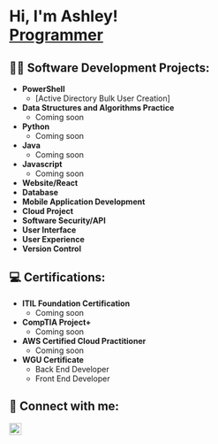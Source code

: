 <h1>Hi, I'm Ashley! <br/><a href="https://github.com/ashleylayton">Programmer</a></h1>

<h2>👨‍💻 Software Development Projects:</h2>

- <b>PowerShell</b>
  - [Active Directory Bulk User Creation]
- <b>Data Structures and Algorithms Practice</b>
  - Coming soon
- <b>Python</b>
  - Coming soon
- <b>Java</b>
  - Coming soon
- <b>Javascript</b>
  - Coming soon
- <b>Website/React</b>
- <b>Database</b>
- <b>Mobile Application Development</b>
- <b>Cloud Project</b>
- <b>Software Security/API</b>
- <b>User Interface</b>
- <b>User Experience</b>
- <b>Version Control</b>
  
<h2>💻 Certifications:</h2>

- <b>ITIL Foundation Certification</b>
  - Coming soon
- <b>CompTIA Project+</b>
  - Coming soon
- <b>AWS Certified Cloud Practitioner </b>
  - Coming soon
- <b>WGU Certificate</b>
  - Back End Developer
  - Front End Developer


<h2> 🤳 Connect with me:</h2>

[<img align="left" alt="JoshMadakor | LinkedIn" width="22px" src="https://cdn.jsdelivr.net/npm/simple-icons@v3/icons/linkedin.svg" />][linkedin]

[linkedin]: https://linkedin.com/in/

<!--
**joshmadakor1/joshmadakor1** is a ✨ _special_ ✨ repository because its `README.md` (this file) appears on your GitHub profile.

Here are some ideas to get you started:

- 🔭 I’m currently working on ...
- 🌱 I’m currently learning ...
- 👯 I’m looking to collaborate on ...
- 🤔 I’m looking for help with ...
- 💬 Ask me about ...
- 📫 How to reach me: ...
- 😄 Pronouns: ...
- ⚡ Fun fact: ...
-->
